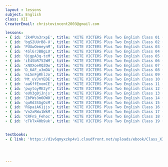 ```yaml
--- 
layout : lessons 
subject: English
class: XII
CreaterEmail: christovincent2003@gmail.com

lessons:
- { id: 'Zk4PUa3rxpE', title: 'KITE VICTERS Plus Two English Class 01 (First Bell-ഫസ്റ്റ് ബെല്‍)' }
- { id: 'bgS2UUrB8-U', title: 'KITE VICTERS Plus Two English Class 02 (First Bell-ഫസ്റ്റ് ബെല്‍)' }
- { id: 'PUUwOemeynM', title: 'KITE VICTERS Plus Two English Class 03 (First Bell-ഫസ്റ്റ് ബെല്‍)' }
- { id: '4SlGrJBBgLU', title: 'KITE VICTERS Plus Two English Class 04 (First Bell-ഫസ്റ്റ് ബെല്‍)' }
- { id: '8jgpA3q-tcM', title: 'KITE VICTERS Plus Two English Class 05 (First Bell-ഫസ്റ്റ് ബെല്‍)' }
- { id: 'iE4SbR752WM', title: 'KITE VICTERS Plus Two English Class 06 (First Bell-ഫസ്റ്റ് ബെല്‍)' }
- { id: 'xNOXoeRQZQw', title: 'KITE VICTERS Plus Two English Class 07 (First Bell-ഫസ്റ്റ് ബെല്‍)' }
- { id: 'D_6AF_u3mDA', title: 'KITE VICTERS Plus Two English Class 08 (First Bell-ഫസ്റ്റ് ബെല്‍)' }
- { id: 'mL5nFgRhlJo', title: 'KITE VICTERS Plus Two English Class 09 (First Bell-ഫസ്റ്റ് ബെല്‍)' }
- { id: 'Mt_uVJnYEDE', title: 'KITE VICTERS Plus Two English Class 10 (First Bell-ഫസ്റ്റ് ബെല്‍)' }
- { id: 'aaKffEnomCE', title: 'KITE VICTERS Plus Two English Class 11 (First Bell-ഫസ്റ്റ് ബെല്‍)' }
- { id: 'pwytoyME2yY', title: 'KITE VICTERS Plus Two English Class 12 (First Bell-ഫസ്റ്റ് ബെല്‍)' }
- { id: 'eUh3g0jJnjs', title: 'KITE VICTERS Plus Two English Class 13 (First Bell-ഫസ്റ്റ് ബെല്‍)' }
- { id: 'ZbPWs3m6OW0', title: 'KITE VICTERS Plus Two English Class 14 (First Bell-ഫസ്റ്റ് ബെല്‍)' }
- { id: 'quRd3SGgOcM', title: 'KITE VICTERS Plus Two English Class 15 (First Bell-ഫസ്റ്റ് ബെല്‍)' }
- { id: 'RGpaiAK1jjs', title: 'KITE VICTERS Plus Two English Class 16 (First Bell-ഫസ്റ്റ് ബെല്‍)' }
- { id: 'Vn2xRWu1WkM', title: 'KITE VICTERS Plus Two English Class 17 (First Bell-ഫസ്റ്റ് ബെല്‍)' }
- { id: 'CRFnS_Fehoc', title: 'KITE VICTERS Plus Two English Class 18 (First Bell-ഫസ്റ്റ് ബെല്‍)' }
- { id: 'cTkTx40b9uk', title: 'KITE VICTERS Plus Two English Class 19 (First Bell-ഫസ്റ്റ് ബെല്‍)' }


textbooks:
- { link: 'https://d1v6qmyxzkp4v1.cloudfront.net/uploads/ebook/Class_XII/EnglishPart1/EnglishPart1.pdf', title: 'English' , medium: 'English' }




--- 
```

